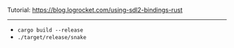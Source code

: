 Tutorial: https://blog.logrocket.com/using-sdl2-bindings-rust

---

- `cargo build --release`
- `./target/release/snake`